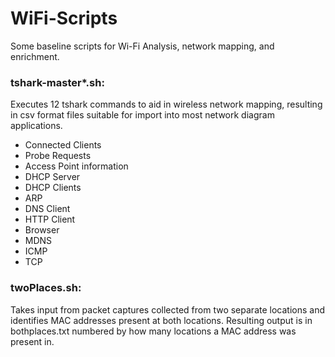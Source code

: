 # WiFi-Scripts
Some baseline scripts for Wi-Fi Analysis, network mapping, and enrichment.

### tshark-master*.sh: 
Executes 12 tshark commands to aid in wireless network mapping, resulting in csv format files suitable for import into most network diagram applications.
  - Connected Clients
  - Probe Requests
  - Access Point information
  - DHCP Server
  - DHCP Clients
  - ARP
  - DNS Client
  - HTTP Client
  - Browser
  - MDNS
  - ICMP
  - TCP

### twoPlaces.sh: 
Takes input from packet captures collected from two separate locations and identifies MAC addresses present at both locations. Resulting output is in bothplaces.txt numbered by how many locations a MAC address was present in.

